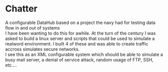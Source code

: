# Chatter
A configurable DataHub based on a project the navy had for testing data flow in and out of systems
<br>
I have been wanting to do this for awhile. At the turn of the century I was asked to build a linux server and scripts that could be used to simulate a realword environment. I built 4 of these and was able to create traffic accross simulates secure networks.
<br>I see this as an XML configurable system which should be able to simulate a busy mail server, a denial of service attack, random usage of FTP, SSH, etc....
